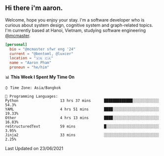 <h2><b>Hi there i'm aaron. </b></h2>

Welcome, hope you enjoy your stay. I'm a software developer who is curious about system design, cognitive system and graph-related topics. I'm currently based at Hanoi, Vietnam, studying software engineering [@mcmaster](https://www.mcmaster.ca/).

```toml
[personal]
  bio = "@mcmaster sfwr eng '24"
  current = "@bentoml, @luxcer"
  location = "🇻🇳 🇨🇦"
  name = "Aaron Pham"
  pronoun = "he/him"
```
<!--<img src="https://github-readme-stats.vercel.app/api?username=aarnphm&show_icons=true&count_private=true&theme=dark" height="170"/>-->
<!--<img src="https://github-readme-stats.vercel.app/api/top-langs/?username=aarnphm&layout=compact&hide=css&theme=dark" height="170" />-->

<!--START_SECTION:waka-->
📊 **This Week I Spent My Time On** 

```text
⌚︎ Time Zone: Asia/Bangkok

💬 Programming Languages: 
Python                   13 hrs 37 mins      █████████████░░░░░░░░░░░░   54.3% 
YAML                     4 hrs 51 mins       ████░░░░░░░░░░░░░░░░░░░░░   19.33% 
Other                    4 hrs 13 mins       ████░░░░░░░░░░░░░░░░░░░░░   16.83% 
reStructuredText         59 mins             █░░░░░░░░░░░░░░░░░░░░░░░░   3.95% 
Jinja2                   33 mins             ░░░░░░░░░░░░░░░░░░░░░░░░░   2.25%

```


 Last Updated on 23/06/2021
<!--END_SECTION:waka-->
